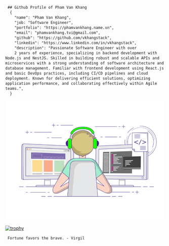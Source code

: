      ## Github Profile of Pham Van Khang
      {
        "name": "Pham Van Khang",
        "job: "Software Engineer",
        "portfolio": "https://phamvankhang.name.vn",
        "email": "phamvankhang.tvi@gmail.com",
        "github": "https://github.com/vkhangstack",
        "linkedin": "https://www.linkedin.com/in/vkhangstack",
        "description": "Passionate Software Engineer with over
        2 years of experience, specializing in backend development with Node.js and NestJS. Skilled in building robust and scalable APIs and microservices with a strong understanding of software architecture and database management. Familiar with frontend development using React.js and basic DevOps practices, including CI/CD pipelines and cloud deployment. Known for delivering efficient solutions, optimizing application performance, and collaborating effectively within Agile teams.",
      }

  <img src="https://raw.githubusercontent.com/devSouvik/devSouvik/master/gif3.gif" with="400px" />

[![trophy](https://github-profile-trophy.vercel.app/?username=vkhangstack)](https://github.com/vkhangstack/vkhangstack)

     Fortune favors the brave. - Virgil
